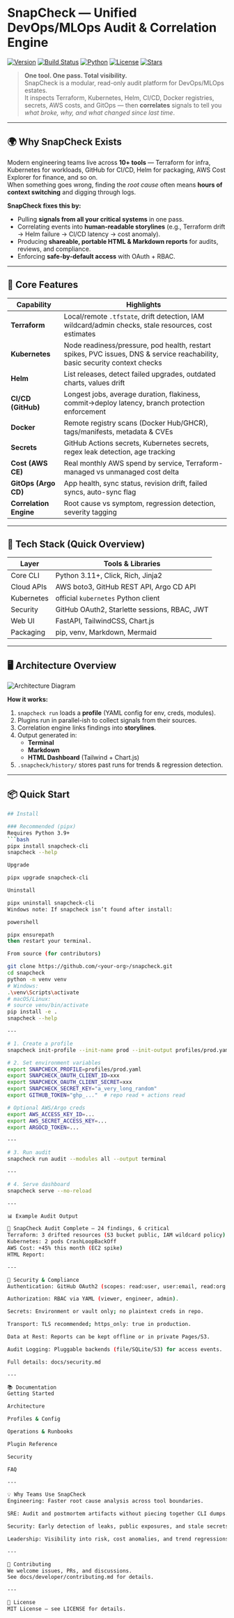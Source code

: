 # SnapCheck — Unified DevOps/MLOps Audit & Correlation Engine

[![Version](https://img.shields.io/badge/version-1.0.0-blue.svg)]()
[![Build Status](https://img.shields.io/github/actions/workflow/status/gouthamyadavganta/snapcheck/build.yml?branch=main)]()
[![Python](https://img.shields.io/badge/python-3.9%2B-blue.svg)]()
[![License](https://img.shields.io/badge/license-MIT-green.svg)]()
[![Stars](https://img.shields.io/github/stars/gouthamyadavganta/snapcheck.svg?style=social)]()

> **One tool. One pass. Total visibility.**  
> SnapCheck is a modular, read-only audit platform for DevOps/MLOps estates.  
> It inspects Terraform, Kubernetes, Helm, CI/CD, Docker registries, secrets, AWS costs, and GitOps — then **correlates** signals to tell you *what broke, why, and what changed since last time*.

---

## 🌍 Why SnapCheck Exists

Modern engineering teams live across **10+ tools** — Terraform for infra, Kubernetes for workloads, GitHub for CI/CD, Helm for packaging, AWS Cost Explorer for finance, and so on.  
When something goes wrong, finding the *root cause* often means **hours of context switching** and digging through logs.

**SnapCheck fixes this by:**
- Pulling **signals from all your critical systems** in one pass.
- Correlating events into **human-readable storylines** (e.g., Terraform drift → Helm failure → CI/CD latency → cost anomaly).
- Producing **shareable, portable HTML & Markdown reports** for audits, reviews, and compliance.
- Enforcing **safe-by-default access** with OAuth + RBAC.

---

## 🚀 Core Features

| Capability | Highlights |
|------------|------------|
| **Terraform** | Local/remote `.tfstate`, drift detection, IAM wildcard/admin checks, stale resources, cost estimates |
| **Kubernetes** | Node readiness/pressure, pod health, restart spikes, PVC issues, DNS & service reachability, basic security context checks |
| **Helm** | List releases, detect failed upgrades, outdated charts, values drift |
| **CI/CD (GitHub)** | Longest jobs, average duration, flakiness, commit→deploy latency, branch protection enforcement |
| **Docker** | Remote registry scans (Docker Hub/GHCR), tags/manifests, metadata & CVEs |
| **Secrets** | GitHub Actions secrets, Kubernetes secrets, regex leak detection, age tracking |
| **Cost (AWS CE)** | Real monthly AWS spend by service, Terraform-managed vs unmanaged cost delta |
| **GitOps (Argo CD)** | App health, sync status, revision drift, failed syncs, auto-sync flag |
| **Correlation Engine** | Root cause vs symptom, regression detection, severity tagging |

---

## 🧰 Tech Stack (Quick Overview)

| Layer        | Tools & Libraries |
|--------------|-------------------|
| Core CLI     | Python 3.11+, Click, Rich, Jinja2 |
| Cloud APIs   | AWS boto3, GitHub REST API, Argo CD API |
| Kubernetes   | official `kubernetes` Python client |
| Security     | GitHub OAuth2, Starlette sessions, RBAC, JWT |
| Web UI       | FastAPI, TailwindCSS, Chart.js |
| Packaging    | pip, venv, Markdown, Mermaid |


---

## 🖥️ Architecture Overview

![Architecture Diagram](docs/img/architecture.png)

**How it works:**
1. `snapcheck run` loads a **profile** (YAML config for env, creds, modules).
2. Plugins run in parallel-ish to collect signals from their sources.
3. Correlation engine links findings into **storylines**.
4. Output generated in:
   - **Terminal**
   - **Markdown**
   - **HTML Dashboard** (Tailwind + Chart.js)
5. `.snapcheck/history/` stores past runs for trends & regression detection.

---

## 📦 Quick Start

```bash
## Install

### Recommended (pipx)
Requires Python 3.9+
```bash
pipx install snapcheck-cli
snapcheck --help

Upgrade

pipx upgrade snapcheck-cli

Uninstall

pipx uninstall snapcheck-cli
Windows note: If snapcheck isn’t found after install:

powershell

pipx ensurepath
then restart your terminal.

From source (for contributors)

git clone https://github.com/<your-org>/snapcheck.git
cd snapcheck
python -m venv venv
# Windows:
.\venv\Scripts\activate
# macOS/Linux:
# source venv/bin/activate
pip install -e .
snapcheck --help

---

# 1. Create a profile
snapcheck init-profile --init-name prod --init-output profiles/prod.yaml --quickstart

# 2. Set environment variables
export SNAPCHECK_PROFILE=profiles/prod.yaml
export SNAPCHECK_OAUTH_CLIENT_ID=xxx
export SNAPCHECK_OAUTH_CLIENT_SECRET=xxx
export SNAPCHECK_SECRET_KEY="a_very_long_random"
export GITHUB_TOKEN="ghp_..."  # repo read + actions read

# Optional AWS/Argo creds
export AWS_ACCESS_KEY_ID=...
export AWS_SECRET_ACCESS_KEY=...
export ARGOCD_TOKEN=...

---

# 3. Run audit
snapcheck run audit --modules all --output terminal

---

# 4. Serve dashboard
snapcheck serve --no-reload

---

📊 Example Audit Output

🚀 SnapCheck Audit Complete — 24 findings, 6 critical
Terraform: 3 drifted resources (S3 bucket public, IAM wildcard policy)
Kubernetes: 2 pods CrashLoopBackOff
AWS Cost: +45% this month (EC2 spike)
HTML Report:

---

🔐 Security & Compliance
Authentication: GitHub OAuth2 (scopes: read:user, user:email, read:org if org allowlist).

Authorization: RBAC via YAML (viewer, engineer, admin).

Secrets: Environment or vault only; no plaintext creds in repo.

Transport: TLS recommended; https_only: true in production.

Data at Rest: Reports can be kept offline or in private Pages/S3.

Audit Logging: Pluggable backends (file/SQLite/S3) for access events.

Full details: docs/security.md

---

📚 Documentation
Getting Started

Architecture

Profiles & Config

Operations & Runbooks

Plugin Reference

Security

FAQ

---

💡 Why Teams Use SnapCheck
Engineering: Faster root cause analysis across tool boundaries.

SRE: Audit and postmortem artifacts without piecing together CLI dumps.

Security: Early detection of leaks, public exposures, and stale secrets.

Leadership: Visibility into risk, cost anomalies, and trend regressions.

---

🤝 Contributing
We welcome issues, PRs, and discussions.
See docs/developer/contributing.md for details.

---

📜 License
MIT License — see LICENSE for details.

